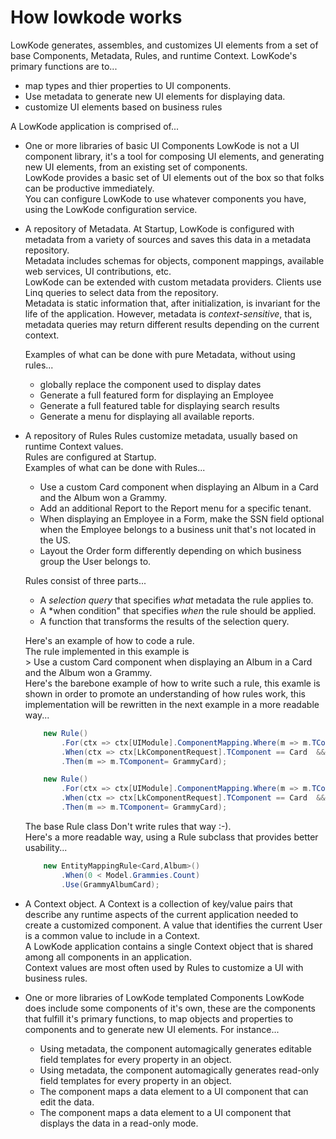 ﻿# How lowkode works

LowKode generates, assembles, and customizes UI elements from a set of base Components, Metadata, Rules, and runtime Context.
LowKode's primary functions are to...
- map types and thier properties to UI components.  
- Use metadata to generate new UI elements for displaying data.
- customize UI elements based on business rules


A LowKode application is comprised of...

- One or more libraries of basic UI Components
	LowKode is not a UI component library, it's a tool for composing UI elements, and generating new UI elements, from an existing set of components.  
	LowKode provides a basic set of UI elements out of the box so that folks can be productive immediately.  
	You can configure LowKode to use whatever components you have, using the LowKode configuration service.

- A repository of Metadata.
	At Startup, LowKode is configured with metadata from a variety of sources and saves this data in a metadata repository.  
	Metadata includes schemas for objects, component mappings, available web services, UI contributions, etc.  
	LowKode can be extended with custom metadata providers.
	Clients use Linq queries to select data from the repository.  
	Metadata is static information that, after initialization, is invariant for the life of the application.
	However, metadata is *context-sensitive*, that is, metadata queries may return different results depending 
	on the current context.

	Examples of what can be done with pure Metadata, without using rules...  
	- globally replace the component used to display dates
	- Generate a full featured form for displaying an Employee
	- Generate a full featured table for displaying search results
	- Generate a menu for displaying all available reports.

- A repository of Rules
	Rules customize metadata, usually based on runtime Context values.  
	Rules are configured at Startup.  
	Examples of what can be done with Rules...
	- Use a custom Card component when displaying an Album in a Card and the Album won a Grammy.
	- Add an additional Report to the Report menu for a specific tenant.
	- When displaying an Employee in a Form, make the SSN field optional when the Employee belongs to a business unit that's not located in the US.
	- Layout the Order form differently depending on which business group the User belongs to.  

	Rules consist of three parts...
	- A *selection query* that specifies *what* metadata the rule applies to. 
	- A *when condition" that specifies *when* the rule should be applied.
	- A function that transforms the results of the selection query.

	Here's an example of how to code a rule.  
	The rule implemented in this example is  
			> Use a custom Card component when displaying an Album in a Card and the Album won a Grammy.  
	Here's the barebone example of how to write such a rule, this examle is shown in order to promote an 
	understanding of how rules work, this implementation will be rewritten in the next example in a more readable way...  
	```cs
		new Rule()
			.For(ctx => ctx[UIModule].ComponentMapping.Where(m => m.TComponent == Card))
			.When(ctx => ctx[LkComponentRequest].TComponent == Card  &&  ctx[LkComponentRequest].TModel == Album && 0 < ((Album)ctx[ComponentInstance].Value).Grammies.Count)
			.Then(m => m.TComponent= GrammyCard);  
	```
	```cs
		new Rule()
			.For(ctx => ctx[UIModule].ComponentMapping.Where(m => m.TComponent == Card))
			.When(ctx => ctx[LkComponentRequest].TComponent == Card  &&  ctx[LkComponentRequest].TModel == Album && 0 < ((Album)ctx[ComponentInstance].Value).Grammies.Count)
			.Then(m => m.TComponent= GrammyCard);  
	```
	The base Rule class 
	Don't write rules that way :-).  
	Here's a more readable way, using a Rule subclass that provides better usability...  
	```cs
		new EntityMappingRule<Card,Album>()
			.When(0 < Model.Grammies.Count)
			.Use(GrammyAlbumCard);
	```

- A Context object.
	A Context is a collection of key/value pairs that describe any runtime aspects of the current application needed to create a customized component.
	A value that identifies the current User is a common value to include in a Context.  
	A LowKode application contains a single Context object that is shared among all components in an application.  
	Context values are most often used by Rules to customize a UI with business rules.  

- One or more libraries of LowKode templated Components
	LowKode does include some components of it's own, these are the components that fulfill it's primary functions, to map objects and properties 
	to components and to generate new UI elements.
	For instance...  
	- Using metadata, the <EditFields> component automagically generates editable field templates for every property in an object.
	- Using metadata, the <DisplayFields> component automagically generates read-only field templates for every property in an object.
	- The <Editor> component maps a data element to a UI component that can edit the data.
	- The <Display> component maps a data element to a UI component that displays the data in a read-only mode.






